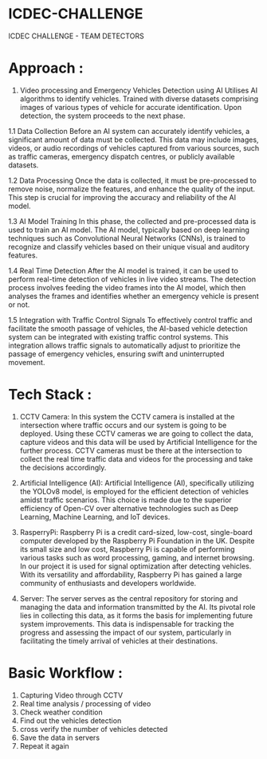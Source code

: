 # ICDEC-CHALLENGE
ICDEC CHALLENGE - TEAM DETECTORS
# Approach :
1. Video processing and Emergency Vehicles Detection using AI Utilises AI algorithms to identify vehicles. Trained with diverse datasets comprising images of various types of  vehicle for accurate identification. Upon detection, the system proceeds to the next phase.
   
1.1 Data Collection Before an AI system can accurately identify vehicles, a significant amount of data must be collected. This data may include images, videos, or audio recordings of vehicles captured from various sources, such as traffic cameras, emergency dispatch centres, or publicly available datasets.

1.2 Data Processing Once the data is collected, it must be pre-processed to remove noise, normalize the features, and enhance the quality of the input. This step is crucial for improving the accuracy and reliability of the AI model.

1.3 AI Model Training In this phase, the collected and pre-processed data is used to train an AI model. The AI model, typically based on deep learning techniques such as Convolutional Neural Networks (CNNs), is trained to recognize and classify vehicles based on their unique visual and auditory features.

1.4 Real Time Detection After the AI model is trained, it can be used to perform real-time detection of vehicles in live video streams. The detection process involves feeding the video frames into the AI model, which then analyses the frames and identifies whether an emergency vehicle is present or not.

1.5 Integration with Traffic Control Signals To effectively control traffic and facilitate the smooth passage of vehicles, the AI-based vehicle detection system can be integrated with existing traffic control systems. This integration allows traffic signals to automatically adjust to prioritize the passage of emergency vehicles, ensuring swift and uninterrupted movement.

# Tech Stack :
1. CCTV Camera: In this system the CCTV camera is installed at the intersection where traffic occurs and our system is going to be deployed. Using these CCTV cameras we are going to collect the data, capture videos and this data will be used by Artificial Intelligence for the further process. CCTV cameras must be there at the intersection to collect the real time traffic data and videos for the processing and take the decisions accordingly.
   
2. Artificial Intelligence (AI): Artificial Intelligence (AI), specifically utilizing the YOLOv8 model, is employed for the efficient detection of vehicles amidst traffic scenarios. This choice is made due to the superior efficiency of Open-CV over alternative technologies such as Deep Learning, Machine Learning, and IoT devices.
   
3. RasperryPi: Raspberry Pi is a credit card-sized, low-cost, single-board computer developed by the Raspberry Pi Foundation in the UK. Despite its small size and low cost, Raspberry Pi is capable of performing various tasks such as word processing, gaming, and internet browsing. In our project it is used for signal optimization after detecting vehicles. With its versatility and affordability, Raspberry Pi has gained a large community of enthusiasts and developers worldwide.
   
4. Server: The server serves as the central repository for storing and managing the data and information transmitted by the AI. Its pivotal role lies in collecting this data, as it forms the basis for implementing future system improvements. This data is indispensable for tracking the progress and assessing the impact of our system, particularly in facilitating the timely arrival of vehicles at their destinations.

# Basic Workflow :
1. Capturing Video through CCTV
2. Real time analysis / processing of video
3. Check weather condition
4. Find out the vehicles detection
5. cross verify the number of vehicles detected
6. Save the data in servers
7. Repeat it again

